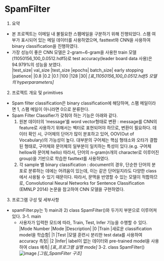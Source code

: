 # SpamFilter
1. 요약
  - 본 프로젝트는 이메일 내 불필요한 스팸메일을 구분하기 위해 진행되었다. 스팸 여부가 표시되어 있는 메일 데이터를 사용하였으며, fasttext와 CNN을 사용하여 binary classification을 진행하였다. 
  - 가장 성능이 좋은 CNN 모델은 2-gram~6-gram을 사용한 train 모델(11050156_100_0.0512.hdf5)로 test accuracy(leader board data 사용)은 94.979%의 성능을 보였다.   
    |test_size|	val_size	|test_size	|epochs|	batch_size|	early stopping |patience|
    |0.8	|0.2	|0.1	|100	|128	|30|
    *[표_11050156_100_0.0512.hdf5 모델의 hyperparameters]*

2. 프로젝트 개요 및 primitives
- Spam filter classification은 binary classification에 해당하며, 스팸 메일이라면 1, 스팸 메일이 아니라면 0으로 분류한다. 
- Spam Filter Classifier가 갖춰야 하는 기능은 아래와 같다.
  1) 원본 데이터의 ‘message’를 word vector형태로 변환 : message를 CNN의 feature로 사용하기 위해서는 벡터로 표현되어야 하므로, 변환이 필요하다. 데이터 확인 시, 구어체의 단어가 많이 분포하고 있어, OOV(Out of Vocabulary)의 가능성이 높다. 대부분의 구어체는 핵심 형태소와 오타가 결합된 형태로, 구어체와 문어체의 일부분이 일치하는 특성이 있다.(e.g. 구어체 hellow와 문어체 hello) 따라서, 단어의 n-gram(n개의 character로 이루어진 group)을 기반으로 학습한 fasttext를 사용하였다.  
  2) 각 sample 별 binary classification : document의 경우, 단순한 단어의 분포로 분류하는 데에는 어려움이 있는데, 이는 같은 단어일지라도 다양한 class에서 사용될 수 있기 때문이다. 따라서, 문맥을 반영할 수 있는 모델이 적합하므로,  Convolutional Neural Networks for Sentence Classification (EMNLP 2014) 논문을 참고하여 CNN 모델을 구현하였다. 

3. 프로그램 구성 및 세부사항
  - spamFilter.py는 1) main과 2) class SpamFilter()와 두가지 부분으로 이루어져 있다. 
    3-1. main
      - 사용자가 입력한 모드에 따라, Train, Test, Infer 기능을 수행할 수 있다. 
        |Mode Number	|Mode	|Description|
        |0	|Train	|새로운 classification model을 학습함|
        |1	|Test	|모델 훈련시 분리한 test data를 사용하여 accuracy 측정|
        |2	|Infer|	label이 없는 데이터와 pre-trained model을 사용하여 class 예측|
*[표_프로그램 실행 mode]*
    3-2. class SpamFilter()
    ![image](https://user-images.githubusercontent.com/62787552/109521364-937b4080-7af0-11eb-9b87-fc590952a3c7.png)
    *[그림_SpamFilter 구조]*

